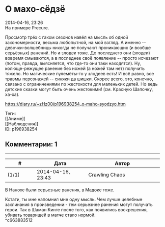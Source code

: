 О махо-сёдзё
============

  
2014-04-16, 23:26  
 На примере Precure.   
   
 Просмотр трёх с гаком сезонов навёл на мысль об одной закономерности, весьма любопытной, на мой взгляд. А именно -- девочки-волшебницы никогда не получают проникающих (и вообще серьёзных) ранений. Но и злодеи тоже. До последнего они (злодеи) вовремя смываются, а в последнее своё появление -- просто исчезают (потом, правда, выясняется, что где-то они таки находятся). Ну, колюще-режущее ранение без ножей (а ножей там нет) получить тяжело. Но магические пулемёты-то у злодеев есть! И всё равно, все травмы персонажей -- синяки да шишки. Скорее всего, это, конечно, связано с ограничениями по жестокости для маленьких детей. Но ведь детские сказки могут быть очень жестокими! (см. Красную Шапочку, ха-ха).   
  
<https://diary.ru/~zHz00/p196938254_o-maho-syodzyo.htm>  
  
Теги:  
[[Аниме]]  
[[Наблюдения]]  
ID: p196938254  


Комментарии: 1
--------------

  


---



|         #         |              Дата              |                     Автор                     |           ID           |
| --- | --- | --- | --- |
| (1/1) | 2014-04-16, 23:43 | Crawling Chaos | c663883512 |

  
 В Нанохе были серьезные ранения, в Мадоке тоже.   
   
 Кстати, ты мне напомнил мне одну мысль. Чем лучше целебные заклинания в произведении - тем серьезнее ранения могут получать герои. Так в Шаман Кинге после того, как появились воскрешения, убивать товарищей в матче стало нормой.   
 ^c663883512